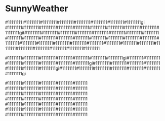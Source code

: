 # SunnyWeather
#11111111
#11111111#11111111#11111111#11111111#11111111#11111111#11111111gi
#11111111#11111111#11111111#11111111#11111111#11111111#11111111#11111111#11111111#11111111git#11111111#11111111#11111111#11111111#11111111#11111111#11111111#11111111#11111111#11111111#11111111#11111111#11111111#11111111#11111111#11111111#11111111#11111111#11111111#11111111#11111111#11111111#11111111#11111111#11111111#11111111#11111111#11111111#11111111#11111111#11111111#11111111

#11111111#11111111#11111111#11111111#11111111#11111111#11111111gi#11111111#11111111#11111111#11111111#11111111#11111111#11111111gi#11111111#11111111#11111111#11111111#11111111#11111111#11111111gi#11111111#11111111#11111111#11111111#11111111#11111111#11111111gi



#11111111#11111111#11111111#11111111#1111111
#11111111#11111111#11111111#11111111#1111111
#11111111#11111111#11111111#11111111#1111111
#11111111#11111111#11111111#11111111#1111111
#11111111#11111111#11111111#11111111#1111111
#11111111#11111111#11111111#11111111#1111111
#11111111#11111111#11111111#11111111#1111111